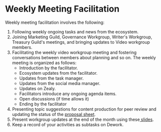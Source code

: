 # Weekly Meeting Facilitation

Weekly meeting facilitation involves the following:

1. Following weekly ongoing tasks and news from the ecosystem.
2. Joining Marketing Guild, Governance Workgroup, Writer's Workgroup, Treasury Guild's meetings, and bringing updates to Video workgroup members.
3. Facilitating the weekly video workgroup meeting and fostering conversations between members about planning and so on. The weekly meeting is organized as follows:
   * Introduction by the facilitator.
   * Ecosystem updates from the facilitator.
   * Updates from the task manager.
   * Updates from the social media manager.
   * Updates on Zealy.
   * Facilitators introduce any ongoing agenda items.
   * Open discussions (if time allows it)
   * Ending by the facilitator
4. Presenting topic suggestions for content production for peer review and updating the status of the [proposal sheet](https://docs.google.com/spreadsheets/u/0/d/1qt5qzxR2yaqhQp7fnIU07fQSpQkEKfQZsbZ32GzjJ8c/edit).
5. Present workgroup updates at the end of the month using these[ slides](https://drive.google.com/drive/folders/12uH1YFliyhsMSX237sBLXEo33gtYv2Xj).
6. Keep a record of your activities as subtasks on Dework.
